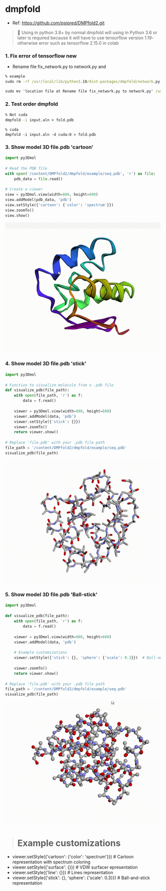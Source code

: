 # dmpfold
- Ref: https://github.com/psipred/DMPfold2.git
>📖 Using in python 3.8+ by normal dmpfold will using in Python 3.6 or later is required because it will have to use tensorflow version 1.19- otherwise error such as tensorflow 2.15.0 in colab

### 1. Fix error of tensorflow new
- Rename file fix_network.py to network.py
and
```cmd
% example
sudo rm -rf /usr/local/lib/python3.10/dist-packages/dmpfold/network.py
```
```cmd
sudo mv 'location file at Rename file fix_network.py to network.py' /usr/local/lib/python3.10/dist-packages/dmpfold/
```
### 2. Test order dmpfold
```cmd
% Not cuda
dmpfold -i input.aln > fold.pdb
```
```
% cuda
dmpfold -i input.aln -d cuda:0 > fold.pdb
```
### 3. Show model 3D file.pdb 'cartoon'
```python
import py3Dmol

# Read the PDB file
with open('/content/DMPfold2/dmpfold/example/seq.pdb', 'r') as file:
    pdb_data = file.read()

# Create a viewer
view = py3Dmol.view(width=800, height=600)
view.addModel(pdb_data, 'pdb')
view.setStyle({'cartoon': {'color': 'spectrum'}})
view.zoomTo()
view.show()
```

<img src="Media.gif" />

### 4. Show model 3D file.pdb 'stick'
```python
import py3Dmol

# Function to visualize molecule from a .pdb file
def visualize_pdb(file_path):
    with open(file_path, 'r') as f:
        data = f.read()

    viewer = py3Dmol.view(width=800, height=600)
    viewer.addModel(data, 'pdb')
    viewer.setStyle({'stick': {}})
    viewer.zoomTo()
    return viewer.show()

# Replace 'file.pdb' with your .pdb file path
file_path = '/content/DMPfold2/dmpfold/example/seq.pdb'
visualize_pdb(file_path)
```
<img src="Media3.gif" />

### 5. Show model 3D file.pdb 'Ball-stick'
```python
import py3Dmol

def visualize_pdb(file_path):
    with open(file_path, 'r') as f:
        data = f.read()

    viewer = py3Dmol.view(width=800, height=600)
    viewer.addModel(data, 'pdb')
    
    # Example customizations
    viewer.setStyle({'stick': {}, 'sphere': {'scale': 0.3}})  # Ball-and-stick representation
    
    viewer.zoomTo()
    return viewer.show()

# Replace 'file.pdb' with your .pdb file path
file_path = '/content/DMPfold2/dmpfold/example/seq.pdb'
visualize_pdb(file_path)
```
<img src="Media2.gif" />

># Example customizations
- viewer.setStyle({'cartoon': {'color': 'spectrum'}})  # Cartoon representation with spectrum coloring
- viewer.setStyle({'surface': {}})                 # VDW surfacer epresentation
- viewer.setStyle({'line': {}})                    # Lines representation
- viewer.setStyle({'stick': {}, 'sphere': {'scale': 0.3}})  # Ball-and-stick representation
